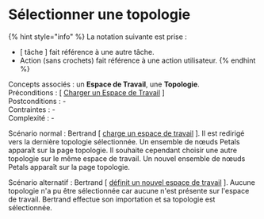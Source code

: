 # Sélectionner une topologie

{% hint style="info" %}
La notation suivante est prise :

* \[ tâche \] fait référence à une autre tâche.
* Action \(sans crochets\) fait référence à une action utilisateur.
{% endhint %}

Concepts associés : un **Espace de Travail**, une **Topologie**.  
Préconditions : \[ [Charger un Espace de Travail](../espace-de-travail/charger-un-espace-de-travail.md) \]  
Postconditions : -  
Contraintes : -  
Complexité : -

Scénario normal : Bertrand \[ [charge un espace de travail](../espace-de-travail/charger-un-espace-de-travail.md) \]. Il est redirigé vers la dernière topologie sélectionnée. Un ensemble de nœuds Petals apparaît sur la page topologie. Il souhaite cependant choisir une autre topologie sur le même espace de travail. Un nouvel ensemble de nœuds Petals apparaît sur la page topologie.

Scénario alternatif : Bertrand \[ [définit un nouvel espace de travail](../espace-de-travail/definir-un-espace-de-travail.md) \]. Aucune topologie n'a pu être sélectionnée car aucune n'est présente sur l'espace de travail. Bertrand effectue son importation et sa topologie est sélectionnée.

